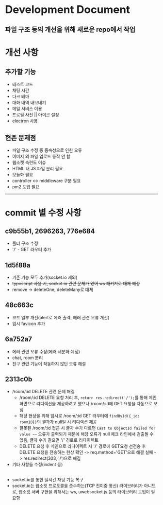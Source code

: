 **<span style="font-size:250%">Development Document</span>**

파일 구조 등의 개선을 위해 새로운 repo에서 작업
-----------------------
# 개선 사항
## 추가할 기능
- 테스트 코드
- 채팅 시간
- 다크 테마
- 대화 내역 내보내기
- 메일 서비스 이용
- 프로필 사진 || 아이콘 설정
- electron 사용
## 현존 문제점
- 파일 구조 수정 중 종속성으로 인한 오류
- 이미지 외 파일 업로드 동작 안 함
- 웹소켓 숙련도 이슈
- HTML 내 JS 파일 분리 필요
- 모듈화 필요
- controller <-> middleware 구분 필요
- pm2 도입 필요
-----------------------
# commit 별 수정 사항
## c9b55b1, 2696263, 776e684
- 폴더 구조 수정
- '/' - GET 라우터 추가
## 1d5f88a
- 기존 기능 모두 추가(socket.io 제외)
- ~~typescript 사용 시, socket.io 관련 문제가 있어 ws 패키지로 대체 예정~~
- remove -> deleteOne, deleteMany로 대체
## 48c663c
- 코드 일부 개선(alert로 에러 출력, 에러 관련 오류 개선)
- 임시 favicon 추가

## 6a752a7
- 에러 관련 오류 수정(에러 세분화 예정)
- chat, room 분리
- 친구 관련 기능이 작동하지 않던 오류 해결
## 2313c0b
- /room/:id DELETE 관련 문제 해결
    * /room/:id DELETE 요청 처리 후, `return res.redirect('/');`를 통해 메인 화면으로 리디렉션을 제공하려고 했으나 /room/:id에 GET 요청을 자동으로 보냄
    * 해당 현상을 위해 임시로 /room/:id GET 라우터에 `findById({_id: roomID})`의 결과가 null일 시 리디렉션 제공
    * 잘못된 /room/:id 접근 시 글자 수가 다르면 `Cast to ObjectId failed for value ~~` 오류가 출력되기 때문에 해당 오류가 null 체크 라인에서 검출될 수 없음, 글자 수가 같으면 '/' 경로로 리다이렉트
    * DELETE 요청 후 메인으로 리다이렉트 시 '/' 경로에 GET요청 선전송 후 DELETE 요청을 전송하는 현상 확인 -> req.method='GET'으로 해결 실패 -> res.redirect(303, '/')으로 해결
- 기타 사항들 수정(indent 등)
##
- socket.io를 통한 실시간 채팅 기능 복구
- socket.io는 웹소켓 프로토콜을 준수하는(TCP 전이중 통신) 라이브러리가 아니므로, 웹소켓 서버 구현을 위해서는 ws, uwebsocket.js 등의 라이브러리 도입이 필요함